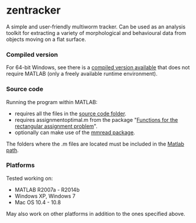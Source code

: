 # zentracker
A simple and user-friendly multiworm tracker. Can be used as an analysis toolkit for extracting a variety of morphological and behavioural data from objects moving on a flat surface.

### Compiled version

For 64-bit Windows, see there is a [compiled version available](https://github.com/zolts/zentracker/tree/master/bin/2.14/win64) that does not require MATLAB (only a freely available runtime environment).

### Source code

Running the program within MATLAB:

* requires all the files in the [source code folder](https://github.com/zolts/zentracker/tree/master/source).
* requires assignmentoptimal.m from the package "[Functions for the rectangular assignment problem](http://www.mathworks.com/matlabcentral/fileexchange/6543-functions-for-the-rectangular-assignment-problem)".
* optionally can make use of the [mmread package](http://www.mathworks.com/matlabcentral/fileexchange/8028-mmread).

The folders where the .m files are located must be included in the [Matlab path](http://www.mathworks.com/help/matlab/matlab_env/what-is-the-matlab-search-path.html#br8cjwl-1).

### Platforms

Tested working on:

* MATLAB R2007a - R2014b
* Windows XP, Windows 7
* Mac OS 10.4 - 10.8

May also work on other platforms in addition to the ones specified above.
